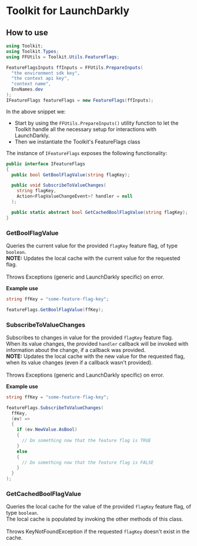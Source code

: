# Toolkit for LaunchDarkly
## How to use
```c#
using Toolkit;
using Toolkit.Types;
using FFUtils = Toolkit.Utils.FeatureFlags;

FeatureFlagsInputs ffInputs = FFUtils.PrepareInputs(
  "the environment sdk key",
  "the context api key",
  "context name",
  EnvNames.dev
);
IFeatureFlags featureFlags = new FeatureFlags(ffInputs);
```

In the above snippet we:
- Start by using the `FFUtils.PrepareInputs()` utility function to let the Toolkit handle all the necessary setup for interactions with LaunchDarkly.
- Then we instantiate the Toolkit's FeatureFlags class

The instance of `IFeatureFlags` exposes the following functionality:

```c#
public interface IFeatureFlags
{
  public bool GetBoolFlagValue(string flagKey);

  public void SubscribeToValueChanges(
    string flagKey,
    Action<FlagValueChangeEvent>? handler = null
  );

  public static abstract bool GetCachedBoolFlagValue(string flagKey);
}
```

### GetBoolFlagValue
Queries the current value for the provided `flagKey` feature flag, of type `boolean`.<br>
**NOTE:** Updates the local cache with the current value for the requested flag.<br><br>
Throws Exceptions (generic and LaunchDarkly specific) on error.

**Example use**
```c#
string ffKey = "some-feature-flag-key";

featureFlags.GetBoolFlagValue(ffKey);
```

### SubscribeToValueChanges
Subscribes to changes in value for the provided `flagKey` feature flag.<br>
When its value changes, the provided `handler` callback will be invoked with information about the change, if a callback was provided.<br>
**NOTE:** Updates the local cache with the new value for the requested flag, when its value changes (even if a callback wasn't provided).<br><br>
Throws Exceptions (generic and LaunchDarkly specific) on error.

**Example use**
```c#
string ffKey = "some-feature-flag-key";

featureFlags.SubscribeToValueChanges(
  ffKey,
  (ev) =>
  {
    if (ev.NewValue.AsBool)
    {
      // Do something now that the feature flag is TRUE
    }
    else
    {
      // Do something now that the feature flag is FALSE
    }
  }
);
```

### GetCachedBoolFlagValue
Queries the local cache for the value of the provided `flagKey` feature flag, of type `boolean`.<br>
The local cache is populated by invoking the other methods of this class.<br><br>
Throws KeyNotFoundException if the requested `flagKey` doesn't exist in the cache.